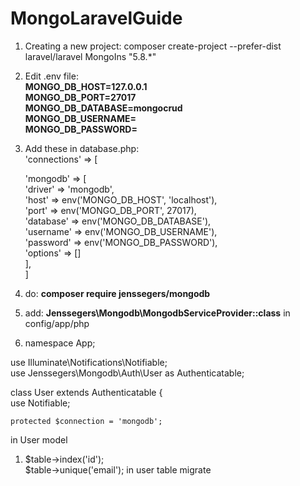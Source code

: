 # MongoLaravelGuide

1. Creating a new project: composer create-project --prefer-dist laravel/laravel MongoIns "5.8.*"
1. Edit .env file: \
__MONGO_DB_HOST=127.0.0.1\
MONGO_DB_PORT=27017\
MONGO_DB_DATABASE=mongocrud\
MONGO_DB_USERNAME=\
MONGO_DB_PASSWORD=__
1. Add these in database.php:\
'connections' => [

     'mongodb' => [ \
            'driver'   => 'mongodb',\
            'host'     => env('MONGO_DB_HOST', 'localhost'),\
            'port'     => env('MONGO_DB_PORT', 27017),\
            'database' => env('MONGO_DB_DATABASE'),\
            'username' => env('MONGO_DB_USERNAME'),\
            'password' => env('MONGO_DB_PASSWORD'),\
            'options'  => []\
        ],\
    ]
1. do: __composer require jenssegers/mongodb__
1. add: __Jenssegers\Mongodb\MongodbServiceProvider::class__ in config/app/php
1. namespace App;

use Illuminate\Notifications\Notifiable;\
use Jenssegers\Mongodb\Auth\User as Authenticatable; 


class User extends Authenticatable 
{ \
    use Notifiable; 

    protected $connection = 'mongodb'; 
in User model
1.   $table->index('id');\
     $table->unique('email'); 
     in user table migrate
           
